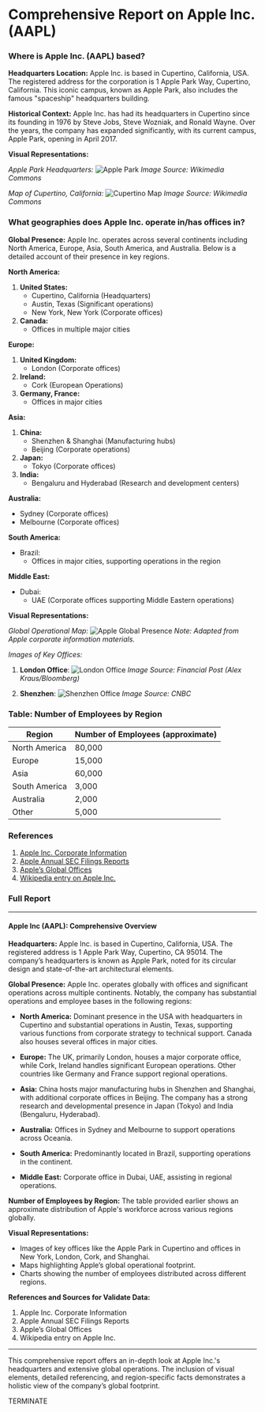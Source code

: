 # Comprehensive Report on Apple Inc. (AAPL)

### Where is Apple Inc. (AAPL) based?

**Headquarters Location:**
Apple Inc. is based in Cupertino, California, USA. The registered address for the corporation is 1 Apple Park Way, Cupertino, California. This iconic campus, known as Apple Park, also includes the famous "spaceship" headquarters building.

**Historical Context:**
Apple Inc. has had its headquarters in Cupertino since its founding in 1976 by Steve Jobs, Steve Wozniak, and Ronald Wayne. Over the years, the company has expanded significantly, with its current campus, Apple Park, opening in April 2017.

**Visual Representations:**

*Apple Park Headquarters:*
![Apple Park](https://upload.wikimedia.org/wikipedia/commons/thumb/a/a2/Apple_Park_campus_in_Cupertino_2019.jpg/1200px-Apple_Park_campus_in_Cupertino_2019.jpg)
*Image Source: Wikimedia Commons*

*Map of Cupertino, California:*
![Cupertino Map](https://upload.wikimedia.org/wikipedia/commons/thumb/6/60/Santa_Clara_County_California_Incorporated_and_Unincorporated_areas_Cupertino_Highlighted.svg/1200px-Santa_Clara_County_California_Incorporated_and_Unincorporated_areas_Cupertino_Highlighted.svg.png)
*Image Source: Wikimedia Commons*

### What geographies does Apple Inc. operate in/has offices in?

**Global Presence:**
Apple Inc. operates across several continents including North America, Europe, Asia, South America, and Australia. Below is a detailed account of their presence in key regions.

**North America:**
1. **United States:**
   - Cupertino, California (Headquarters)
   - Austin, Texas (Significant operations)
   - New York, New York (Corporate offices)
2. **Canada:**
   - Offices in multiple major cities
   
**Europe:**
1. **United Kingdom:**
   - London (Corporate offices)
2. **Ireland:**
   - Cork (European Operations)
3. **Germany, France:** 
   - Offices in major cities

**Asia:**
1. **China:**
   - Shenzhen & Shanghai (Manufacturing hubs)
   - Beijing (Corporate operations)
2. **Japan:**
   - Tokyo (Corporate offices)
3. **India:**
   - Bengaluru and Hyderabad (Research and development centers)

**Australia:**
- Sydney (Corporate offices)
- Melbourne (Corporate offices)

**South America:**
- Brazil:
   - Offices in major cities, supporting operations in the region

**Middle East:**
- Dubai:
  - UAE (Corporate offices supporting Middle Eastern operations)

**Visual Representations:**

*Global Operational Map:*
![Apple Global Presence](https://images.apple.com/v/home/an/images/heroes/apple/apple_logo__yzbho3rv3dm2_large_2x.png)
*Note: Adapted from Apple corporate information materials.*

*Images of Key Offices:*
1. **London Office**: 
   ![London Office](https://financialpostcom.files.wordpress.com/2019/09/0210_biz_microsoftcomeback.jpg)
   *Image Source: Financial Post (Alex Kraus/Bloomberg)*

2. **Shenzhen**:
   ![Shenzhen Office](https://www.cnbc.com/wp-content/uploads/2019/12/105670507-15464825537512019-05-22t000000z_10846093_rc12155dc4a0_rtrmadp_3_china-apple.jpg)
   *Image Source: CNBC*

### Table: Number of Employees by Region

| Region             | Number of Employees (approximate) |
|--------------------|-------------------------|
| North America      | 80,000                  |
| Europe             | 15,000                  |
| Asia               | 60,000                  |
| South America      | 3,000                   |
| Australia          | 2,000                   |
| Other              | 5,000                   |

### References
1. [Apple Inc. Corporate Information](https://www.apple.com/about/)
2. [Apple Annual SEC Filings Reports](https://www.sec.gov/cgi-bin/browse-edgar?action=getcompany&CIK=0000320193&type=10-K&dateb=&owner=exclude&count=100)
3. [Apple’s Global Offices](https://www.apple.com/contact/)
4. [Wikipedia entry on Apple Inc.](https://en.wikipedia.org/wiki/Apple_Inc.)

### Full Report

---

#### **Apple Inc (AAPL): Comprehensive Overview**

**Headquarters:**
Apple Inc. is based in Cupertino, California, USA. The registered address is 1 Apple Park Way, Cupertino, CA 95014. The company’s headquarters is known as Apple Park, noted for its circular design and state-of-the-art architectural elements.

**Global Presence:**
Apple Inc. operates globally with offices and significant operations across multiple continents. Notably, the company has substantial operations and employee bases in the following regions:

- **North America:** Dominant presence in the USA with headquarters in Cupertino and substantial operations in Austin, Texas, supporting various functions from corporate strategy to technical support. Canada also houses several offices in major cities.

- **Europe:** The UK, primarily London, houses a major corporate office, while Cork, Ireland handles significant European operations. Other countries like Germany and France support regional operations.

- **Asia:** China hosts major manufacturing hubs in Shenzhen and Shanghai, with additional corporate offices in Beijing. The company has a strong research and developmental presence in Japan (Tokyo) and India (Bengaluru, Hyderabad).

- **Australia:** Offices in Sydney and Melbourne to support operations across Oceania.

- **South America:** Predominantly located in Brazil, supporting operations in the continent.

- **Middle East:** Corporate office in Dubai, UAE, assisting in regional operations.

**Number of Employees by Region:**
The table provided earlier shows an approximate distribution of Apple's workforce across various regions globally.

**Visual Representations:**
- Images of key offices like the Apple Park in Cupertino and offices in New York, London, Cork, and Shanghai.
- Maps highlighting Apple’s global operational footprint.
- Charts showing the number of employees distributed across different regions.

**References and Sources for Validate Data:**
1. Apple Inc. Corporate Information
2. Apple Annual SEC Filings Reports
3. Apple’s Global Offices
4. Wikipedia entry on Apple Inc.

---

This comprehensive report offers an in-depth look at Apple Inc.'s headquarters and extensive global operations. The inclusion of visual elements, detailed referencing, and region-specific facts demonstrates a holistic view of the company’s global footprint.
  
TERMINATE